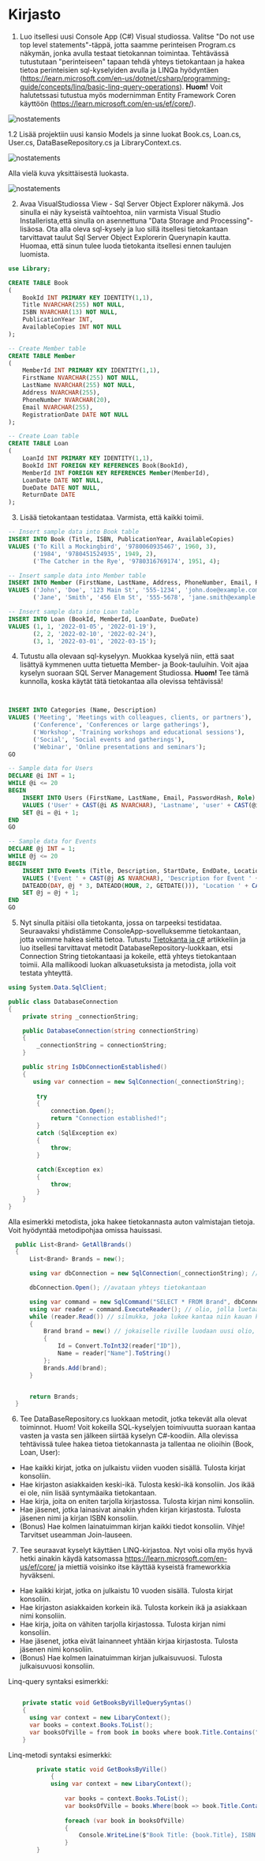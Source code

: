 # Kirjasto 

1. Luo itsellesi uusi Console App (C#) Visual studiossa. Valitse "Do not use top level statements"-täppä, jotta saamme perinteisen Program.cs näkymän, jonka avulla testaat tietokannan toimintaa. Tehtävässä tutustutaan "perinteiseen" tapaan tehdä yhteys tietokantaan ja hakea tietoa perinteisien sql-kyselyiden avulla ja LINQa hyödyntäen (https://learn.microsoft.com/en-us/dotnet/csharp/programming-guide/concepts/linq/basic-linq-query-operations). <b>Huom!</b> Voit halutetssasi tutustua myös modernimman Entity Framework Coren käyttöön (https://learn.microsoft.com/en-us/ef/core/).
   
   
  ![nostatements](Kuvat/Donotusetoplvlstatements.PNG)
  
  1.2 Lisää projektiin uusi kansio Models ja sinne luokat Book.cs, Loan.cs, User.cs, DataBaseRepository.cs ja LibraryContext.cs.
    
  ![nostatements](Kuvat/projektinrakenne.PNG)   
  
  Alla vielä kuva yksittäisestä luokasta.

  ![nostatements](Kuvat/esimluokka.PNG)   
   
 
2. Avaa VisualStudiossa View - Sql Server Object Explorer näkymä. Jos sinulla ei näy kyseistä vaihtoehtoa, niin varmista Visual Studio Installerista,että sinulla on asennettuna "Data Storage and Processing"-lisäosa. Ota alla oleva sql-kysely ja luo sillä itsellesi tietokantaan tarvittavat taulut Sql Server Object Explorerin Querynapin kautta. Huomaa, että sinun tulee luoda tietokanta itsellesi ennen taulujen luomista.

```sql
use Library;

CREATE TABLE Book
(
    BookId INT PRIMARY KEY IDENTITY(1,1),
    Title NVARCHAR(255) NOT NULL,
    ISBN NVARCHAR(13) NOT NULL,
    PublicationYear INT,
    AvailableCopies INT NOT NULL
);

-- Create Member table
CREATE TABLE Member
(
    MemberId INT PRIMARY KEY IDENTITY(1,1),
    FirstName NVARCHAR(255) NOT NULL,
    LastName NVARCHAR(255) NOT NULL,
    Address NVARCHAR(255),
    PhoneNumber NVARCHAR(20),
    Email NVARCHAR(255),
    RegistrationDate DATE NOT NULL
);

-- Create Loan table
CREATE TABLE Loan
(
    LoanId INT PRIMARY KEY IDENTITY(1,1),
    BookId INT FOREIGN KEY REFERENCES Book(BookId),
    MemberId INT FOREIGN KEY REFERENCES Member(MemberId),
    LoanDate DATE NOT NULL,
    DueDate DATE NOT NULL,
    ReturnDate DATE
);
```

3. Lisää tietokantaan testidataa. Varmista, että kaikki toimii.  
```sql
-- Insert sample data into Book table  
INSERT INTO Book (Title, ISBN, PublicationYear, AvailableCopies)
VALUES ('To Kill a Mockingbird', '9780060935467', 1960, 3),
       ('1984', '9780451524935', 1949, 2),
       ('The Catcher in the Rye', '9780316769174', 1951, 4);

-- Insert sample data into Member table  
INSERT INTO Member (FirstName, LastName, Address, PhoneNumber, Email, RegistrationDate)
VALUES ('John', 'Doe', '123 Main St', '555-1234', 'john.doe@example.com', '2020-01-01'),
       ('Jane', 'Smith', '456 Elm St', '555-5678', 'jane.smith@example.com', '2021-05-15');

-- Insert sample data into Loan table  
INSERT INTO Loan (BookId, MemberId, LoanDate, DueDate)
VALUES (1, 1, '2022-01-05', '2022-01-19'),
       (2, 2, '2022-02-10', '2022-02-24'),
       (3, 1, '2022-03-01', '2022-03-15');
```

4. Tutustu alla olevaan sql-kyselyyn. Muokkaa kyselyä niin, että saat lisättyä kymmenen uutta tietuetta Member- ja Book-tauluihin. Voit ajaa kyselyn suoraan SQL Server Management Studiossa. <b> Huom! </b> Tee tämä kunnolla, koska käytät tätä tietokantaa alla olevissa tehtävissä!  
    
```sql

    
INSERT INTO Categories (Name, Description)
VALUES ('Meeting', 'Meetings with colleagues, clients, or partners'),
       ('Conference', 'Conferences or large gatherings'),
       ('Workshop', 'Training workshops and educational sessions'),
       ('Social', 'Social events and gatherings'),
       ('Webinar', 'Online presentations and seminars');
GO

-- Sample data for Users
DECLARE @i INT = 1;
WHILE @i <= 20
BEGIN
    INSERT INTO Users (FirstName, LastName, Email, PasswordHash, Role)
    VALUES ('User' + CAST(@i AS NVARCHAR), 'Lastname', 'user' + CAST(@i AS NVARCHAR) + '@example.com', 'hashedpassword' + CAST(@i AS NVARCHAR), 'User');
    SET @i = @i + 1;
END
GO

-- Sample data for Events
DECLARE @j INT = 1;
WHILE @j <= 20
BEGIN
    INSERT INTO Events (Title, Description, StartDate, EndDate, Location, CategoryId, CreatedBy)
    VALUES ('Event ' + CAST(@j AS NVARCHAR), 'Description for Event ' + CAST(@j AS NVARCHAR), DATEADD(DAY, @j * 3, GETDATE()),
    DATEADD(DAY, @j * 3, DATEADD(HOUR, 2, GETDATE())), 'Location ' + CAST(@j AS NVARCHAR), 1 + (@j % 5), 1 + (@j % 20));
    SET @j = @j + 1;
END
GO
```


5. Nyt sinulla pitäisi olla tietokanta, jossa on tarpeeksi testidataa. Seuraavaksi yhdistämme ConsoleApp-sovelluksemme tietokantaan, jotta voimme hakea sieltä tietoa. Tutustu [Tietokanta ja c#](https://www.codeproject.com/Articles/4416/Beginners-guide-to-accessing-SQL-Server-through-C) artikkeliin ja luo itsellesi tarvittavat metodit DatabaseRepository-luokkaan, etsi Connection String tietokantaasi ja kokeile, että yhteys tietokantaan toimii. Alla mallikoodi luokan alkuasetuksista ja metodista, jolla voit testata yhteyttä.

```c#
using System.Data.SqlClient;

public class DatabaseConnection
{
    private string _connectionString;

    public DatabaseConnection(string connectionString)
    {
        _connectionString = connectionString;
    }

    public string IsDbConnectionEstablished()
    {
       using var connection = new SqlConnection(_connectionString);
        
        try
        {
            connection.Open();
            return "Connection established!";
        }
        catch (SqlException ex)
        {
            throw;
        }
        
        catch(Exception ex)
        {
            throw;
        }
    }
}

```

Alla esimerkki metodista, joka hakee tietokannasta auton valmistajan tietoja. Voit hyödyntää metodipohjaa omissa hauissasi.

```c#
  public List<Brand> GetAllBrands()
  {
      List<Brand> Brands = new();

      using var dbConnection = new SqlConnection(_connectionString); // uusi tapa käyttää using-ominaisuutta. Tämä huolehtii yhteyden sulkemisesta.

      dbConnection.Open(); //avataan yhteys tietokantaan

      using var command = new SqlCommand("SELECT * FROM Brand", dbConnection); // kysely ja tietokannan osoite
      using var reader = command.ExecuteReader(); // olio, jolla luetaan tietoja kannasta
      while (reader.Read()) // silmukka, joka lukee kantaa niin kauan kuin siellä on rivejä, joital lukea
      {
          Brand brand = new() // jokaiselle riville luodaan uusi olio, johon tiedot tallennetaan
          {
              Id = Convert.ToInt32(reader["ID"]),
              Name = reader["Name"].ToString()
          };
          Brands.Add(brand);
      }


      return Brands;
  }

```

6. Tee DataBaseRepository.cs luokkaan metodit, jotka tekevät alla olevat toiminnot. Huom! Voit kokeilla SQL-kyselyjen toimivuutta suoraan kantaa vasten ja vasta sen jälkeen siirtää kyselyn C#-koodiin. Alla olevissa tehtävissä tulee hakea tietoa tietokannasta ja tallentaa ne olioihin (Book, Loan, User):
- Hae kaikki kirjat, jotka on julkaistu viiden vuoden sisällä. Tulosta kirjat konsoliin.
- Hae kirjaston asiakkaiden keski-ikä. Tulosta keski-ikä konsoliin. Jos ikää ei ole, niin lisää syntymäaika tietokantaan. 
- Hae kirja, joita on eniten tarjolla kirjastossa. Tulosta kirjan nimi konsoliin.
- Hae jäsenet, jotka lainasivat ainakin yhden kirjan kirjastosta. Tulosta jäsenen nimi ja kirjan ISBN konsoliin.
- (Bonus) Hae kolmen lainatuimman kirjan kaikki tiedot konsoliin. Vihje! Tarvitset useamman Join-lauseen.

7. Tee seuraavat kyselyt käyttäen LINQ-kirjastoa. Nyt voisi olla myös hyvä hetki ainakin käydä katsomassa https://learn.microsoft.com/en-us/ef/core/ ja miettiä voisinko itse käyttää kyseistä frameworkkia hyväkseni.
       
- Hae kaikki kirjat, jotka on julkaistu 10 vuoden sisällä. Tulosta kirjat konsoliin.
- Hae kirjaston asiakkaiden korkein ikä. Tulosta korkein ikä ja asiakkaan nimi konsoliin.
- Hae kirja, joita on vähiten tarjolla kirjastossa. Tulosta kirjan nimi konsoliin.
- Hae jäsenet, jotka eivät lainanneet yhtään kirjaa kirjastosta. Tulosta jäsenen nimi konsoliin.
- (Bonus) Hae kolmen lainatuimman kirjan julkaisuvuosi. Tulosta julkaisuvuosi konsoliin.
   
    
Linq-query syntaksi esimerkki:

```c#  

    private static void GetBooksByVilleQuerySyntas()
    {
      using var context = new LibaryContext();
      var books = context.Books.ToList();
      var booksOfVille = from book in books where book.Title.Contains("Ville") select book;
    }
```
Linq-metodi syntaksi esimerkki:   

```c#
        private static void GetBooksByVille()
            {
            using var context = new LibaryContext();
    
                var books = context.Books.ToList();
                var booksOfVille = books.Where(book => book.Title.Contains("Ville")).ToList(); //method syntax
    
                foreach (var book in booksOfVille)
                {
                    Console.WriteLine($"Book Title: {book.Title}, ISBN: {book.ISBN}, Publication Year: {book.PublicationYear}");
                }
        }
```


